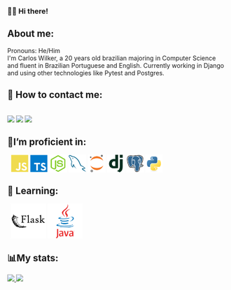 
### 👋😁 Hi there!
About me:
---
Pronouns: He/Him <br/>
I'm Carlos Wilker, a 20 years old brazilian majoring in Computer Science and fluent in Brazilian Portuguese and English. Currently working in Django and using other technologies like Pytest and Postgres.

💬 How to contact me:
---
<br>
<a href="mailto:cwilkersantana@gmail.com"><img src="https://img.shields.io/badge/-Gmail-%23333?style=for-the-badge&logo=gmail&logoColor=white" target="_blank"></a>
<a href="https://twitter.com/cwilkerns"><img src="https://img.shields.io/badge/Twitter-blue?style=for-the-badge&logo=twitter&logoColor=white" target="_blank"></a>
<a href="https://tech.lgbt/@wilker"><img src="https://img.shields.io/badge/-Mastodon-7B68EE?logo=mastodon&style=for-the-badge&logoColor=white" target="_blank"></a>

🦉I’m proficient in:
---
&nbsp;
<img align="center" alt="Js" title="JavaScript" width="40" src="https://raw.githubusercontent.com/devicons/devicon/master/icons/javascript/javascript-plain.svg">
<img align="center" alt="Ts" title="Typescript" width="40" src="https://raw.githubusercontent.com/devicons/devicon/1119b9f84c0290e0f0b38982099a2bd027a48bf1/icons/typescript/typescript-original.svg">
<img align="center" alt="Node" title="NodeJS" width="40" src="https://raw.githubusercontent.com/devicons/devicon/master/icons/nodejs/nodejs-original.svg">
<img align="center" alt="Mysql" title="Mysql"  width="40" src="https://raw.githubusercontent.com/devicons/devicon/1119b9f84c0290e0f0b38982099a2bd027a48bf1/icons/mysql/mysql-original.svg">
<img align="center" alt="Jupyter" title="Jupyter Notebook" width="40" src="https://raw.githubusercontent.com/devicons/devicon/1119b9f84c0290e0f0b38982099a2bd027a48bf1/icons/jupyter/jupyter-original.svg">
<img align="center" alt="Dj" title="Django"  width="40" src="https://raw.githubusercontent.com/devicons/devicon/1119b9f84c0290e0f0b38982099a2bd027a48bf1/icons/django/django-plain.svg">
<img align="center" alt="Psql" title="Postgresql" width="40" src="https://raw.githubusercontent.com/devicons/devicon/1119b9f84c0290e0f0b38982099a2bd027a48bf1/icons/postgresql/postgresql-original.svg">
<img align="center" alt="Py" title="Python"  width="40" src="https://raw.githubusercontent.com/devicons/devicon/1119b9f84c0290e0f0b38982099a2bd027a48bf1/icons/python/python-original.svg">

🌱 Learning:
---
&nbsp;
<img align="center" alt="Flask" title="Flask" width="80" src="https://raw.githubusercontent.com/devicons/devicon/1119b9f84c0290e0f0b38982099a2bd027a48bf1/icons/flask/flask-original-wordmark.svg">
<img align="center" alt="Flask" title="Java" width="80" src="https://raw.githubusercontent.com/devicons/devicon/1119b9f84c0290e0f0b38982099a2bd027a48bf1/icons/java/java-original-wordmark.svg">

📊My stats:
---
<div>
  <a href="https://github.com/wilker345">
    <img height="185em" src="https://github-readme-stats.vercel.app/api?username=wilker345&show_icons=true&theme=radical&include_all_commits=true&count_private=true"/>
    <img height="185em" src="https://github-readme-stats.vercel.app/api/top-langs/?username=wilker345&layout=compact&langs_count=7&theme=radical"/>
  </a>
</div>
